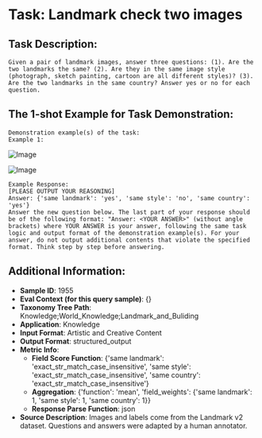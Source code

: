 # Task: Landmark check two images

## Task Description:

```
Given a pair of landmark images, answer three questions: (1). Are the two landmarks the same? (2). Are they in the same image style (photograph, sketch painting, cartoon are all different styles)? (3). Are the two landmarks in the same country? Answer yes or no for each question.
```

## The 1-shot Example for Task Demonstration:

```
Demonstration example(s) of the task:
Example 1:
```

![Image](e1-88197_Schloss_Rudenhausen_1.png)

![Image](e1-Rudenhausen_Schloss_2.png)

```
Example Response:
[PLEASE OUTPUT YOUR REASONING]
Answer: {'same landmark': 'yes', 'same style': 'no', 'same country': 'yes'}
Answer the new question below. The last part of your response should be of the following format: "Answer: <YOUR ANSWER>" (without angle brackets) where YOUR ANSWER is your answer, following the same task logic and output format of the demonstration example(s). For your answer, do not output additional contents that violate the specified format. Think step by step before answering.
```

## Additional Information:

- **Sample ID**: 1955
- **Eval Context (for this query sample)**: {}
- **Taxonomy Tree Path**: Knowledge;World_Knowledge;Landmark_and_Buliding
- **Application**: Knowledge
- **Input Format**: Artistic and Creative Content
- **Output Format**: structured_output
- **Metric Info**:
  - **Field Score Function**: {'same landmark': 'exact_str_match_case_insensitive', 'same style': 'exact_str_match_case_insensitive', 'same country': 'exact_str_match_case_insensitive'}
  - **Aggregation**: {'function': 'mean', 'field_weights': {'same landmark': 1, 'same style': 1, 'same country': 1}}
  - **Response Parse Function**: json
- **Source Description**: Images and labels come from the Landmark v2 dataset. Questions and answers were adapted by a human annotator.
